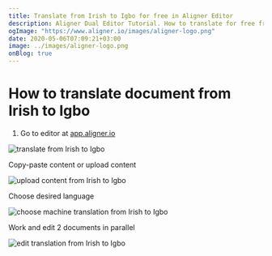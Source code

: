 ```yaml
---
title: Translate from Irish to Igbo for free in Aligner Editor
description: Aligner Dual Editor Tutorial. How to translate for free from Irish to Igbo. Aligner is multilingual document management platform. 
ogImage: "https://www.aligner.io/images/aligner-logo.png"
date: 2020-05-06T07:09:21+03:00
image: ../images/aligner-logo.png
onBlog: true
---
```


# How to translate document from Irish to Igbo

1. Go to editor at [app.aligner.io](https://app.aligner.io "Aligner App web page")

![translate from Irish to Igbo](../aligner-blank-editor.png "translate from Irish to Igbo")

Copy-paste content or upload content

![upload content from Irish to Igbo](../aligner-uploaded-document.png "upload content from Irish to Igbo")

Choose desired language

![choose machine translation from Irish to Igbo](../aligner-language-dropdown.png "choose machine translation from Irish to Igbo")

Work and edit 2 documents in parallel

![edit translation from Irish to Igbo](../aligner-double-sitded-editor.png "edit translation from Irish to Igbo")


